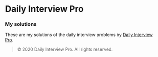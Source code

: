 # Daily Interview Pro
### My solutions

These are my solutions of the daily interview problems by [Daily Interview Pro](https://www.techseries.dev/daily). 
> © 2020 Daily Interview Pro. All rights reserved.
